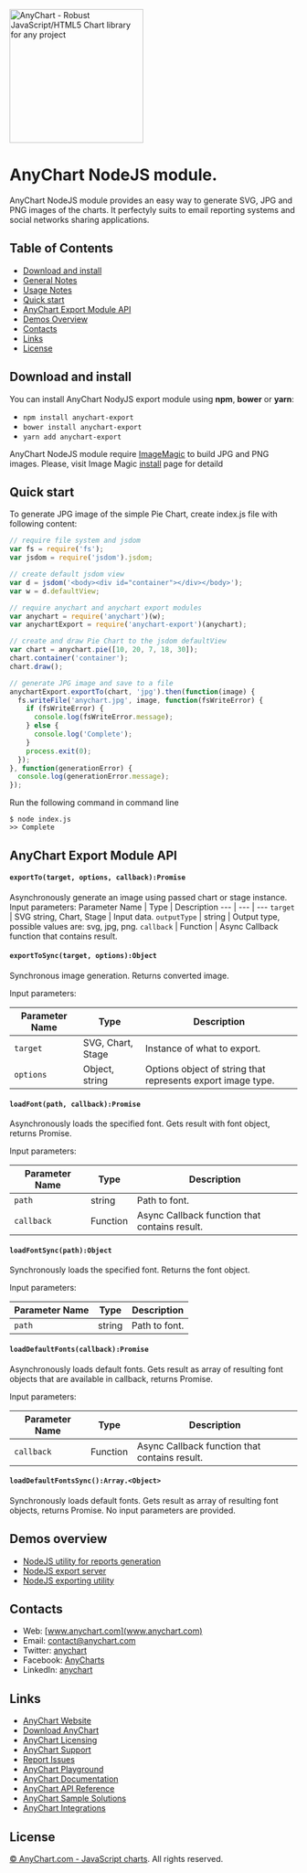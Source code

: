 [<img src="https://cdn.anychart.com/images/logo-transparent-segoe.png?2" width="234px" alt="AnyChart - Robust JavaScript/HTML5 Chart library for any project">](https://anychart.com)

# AnyChart NodeJS module.

AnyChart NodeJS module provides an easy way to generate SVG, JPG and PNG images of the charts.
It perfectyly suits to email reporting systems and social networks sharing applications.

## Table of Contents

* [Download and install](#download-and-install)
* [General Notes](#general-notes)
* [Usage Notes](#usage-notes)
* [Quick start](#quick-start)
* [AnyChart Export Module API](#anychart-export-module-api)
* [Demos Overview](#demos-overview)
* [Contacts](#contacts)
* [Links](#links)
* [License](#license)

## Download and install
You can install AnyChart NodyJS export module using **npm**, **bower** or **yarn**:

* `npm install anychart-export`
* `bower install anychart-export`
* `yarn add anychart-export`

AnyChart NodeJS module require [ImageMagic](https://www.imagemagick.org) to build JPG and PNG images.
Please, visit Image Magic [install](https://www.imagemagick.org/script/index.php) page for detaild

## Quick start 
To generate JPG image of the simple Pie Chart, create index.js file with following content:
```javascript
// require file system and jsdom
var fs = require('fs');
var jsdom = require('jsdom').jsdom;

// create default jsdom view
var d = jsdom('<body><div id="container"></div></body>');
var w = d.defaultView;

// require anychart and anychart export modules
var anychart = require('anychart')(w);
var anychartExport = require('anychart-export')(anychart);

// create and draw Pie Chart to the jsdom defaultView 
var chart = anychart.pie([10, 20, 7, 18, 30]);
chart.container('container');
chart.draw();

// generate JPG image and save to a file
anychartExport.exportTo(chart, 'jpg').then(function(image) {
  fs.writeFile('anychart.jpg', image, function(fsWriteError) {
    if (fsWriteError) {
      console.log(fsWriteError.message);
    } else {
      console.log('Complete');
    }
    process.exit(0);
  });
}, function(generationError) {
  console.log(generationError.message);
});
```

Run the following command in command line
```
$ node index.js
>> Complete
```


## AnyChart Export Module API
#### `exportTo(target, options, callback):Promise`
Asynchronously generate an image using passed chart or stage instance.
Input parameters:
Parameter Name | Type | Description
--- | --- | ---
`target` | SVG string, Chart, Stage | Input data.
`outputType` | string | Output type, possible values are: svg, jpg, png.
`callback` | Function | Async Callback function that contains result.

#### `exportToSync(target, options):Object`
Synchronous image generation. Returns converted image.

Input parameters:

Parameter Name | Type | Description
--- | --- | ---
`target` | SVG, Chart, Stage | Instance of what to export.
`options` | Object, string | Options object of string that represents export image type.


#### `loadFont(path, callback):Promise`
Asynchronously loads the specified font. Gets result with font object, returns Promise.

Input parameters:

Parameter Name | Type | Description
--- | --- | ---
`path` | string | Path to font.
`callback` | Function | Async Callback function that contains result.


#### `loadFontSync(path):Object`
Synchronously loads the specified font. Returns the font object.

Input parameters:

Parameter Name | Type | Description
--- | --- | ---
`path` | string | Path to font.


#### `loadDefaultFonts(callback):Promise`
Asynchronously loads default fonts. Gets result as array of resulting
font objects that are available in callback, returns Promise.

Input parameters:

Parameter Name | Type | Description
--- | --- | ---
`callback` | Function | Async Callback function that contains result.


#### `loadDefaultFontsSync():Array.<Object>`
Synchronously loads default fonts. Gets result as array of resulting
font objects, returns Promise.
No input parameters are provided.
 
 
## Demos overview 
* [NodeJS utility for reports generation](https://github.com/anychart-integrations/nodejs-reports-generation-console-utilily-sample)
* [NodeJS export server](https://github.com/anychart-integrations/nodejs-export-server-sample)
* [NodeJS exporting utility](https://github.com/anychart-integrations/nodejs-exporting-console-utility-sample)


## Contacts

* Web: [www.anychart.com](www.anychart.com)
* Email: [contact@anychart.com](mailto:contact@anychart.com)
* Twitter: [anychart](https://twitter.com/anychart)
* Facebook: [AnyCharts](https://www.facebook.com/AnyCharts)
* LinkedIn: [anychart](https://www.linkedin.com/company/anychart)

## Links

* [AnyChart Website](http://www.anychart.com)
* [Download AnyChart](http://www.anychart.com/download/)
* [AnyChart Licensing](http://www.anychart.com/buy/)
* [AnyChart Support](http://www.anychart.com/support/)
* [Report Issues](http://github.com/AnyChart/anychart/issues)
* [AnyChart Playground](http://playground.anychart.com)
* [AnyChart Documentation](http://docs.anychart.com)
* [AnyChart API Reference](http://api.anychart.com)
* [AnyChart Sample Solutions](http://www.anychart.com/solutions/)
* [AnyChart Integrations](http://www.anychart.com/integrations/)

## License

[© AnyChart.com - JavaScript charts](http://www.anychart.com). All rights reserved.












